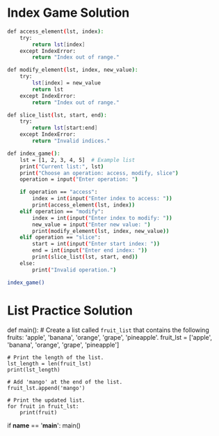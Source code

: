 # Index Game Solution
```bash
def access_element(lst, index):
    try:
        return lst[index]
    except IndexError:
        return "Index out of range."

def modify_element(lst, index, new_value):
    try:
        lst[index] = new_value
        return lst
    except IndexError:
        return "Index out of range."

def slice_list(lst, start, end):
    try:
        return lst[start:end]
    except IndexError:
        return "Invalid indices."

def index_game():
    lst = [1, 2, 3, 4, 5]  # Example list
    print("Current list:", lst)
    print("Choose an operation: access, modify, slice")
    operation = input("Enter operation: ")

    if operation == "access":
        index = int(input("Enter index to access: "))
        print(access_element(lst, index))
    elif operation == "modify":
        index = int(input("Enter index to modify: "))
        new_value = input("Enter new value: ")
        print(modify_element(lst, index, new_value))
    elif operation == "slice":
        start = int(input("Enter start index: "))
        end = int(input("Enter end index: "))
        print(slice_list(lst, start, end))
    else:
        print("Invalid operation.")

index_game()

```

# List Practice Solution

def main():
    # Create a list called `fruit_list` that contains the following fruits: 'apple', 'banana', 'orange', 'grape', 'pineapple'.
    fruit_lst = ['apple', 'banana', 'orange', 'grape', 'pineapple']
    
    # Print the length of the list.
    lst_length = len(fruit_lst)
    print(lst_length)

    # Add 'mango' at the end of the list. 
    fruit_lst.append('mango')

    # Print the updated list.
    for fruit in fruit_lst:
        print(fruit)

if __name__ == '__main__':
    main()
